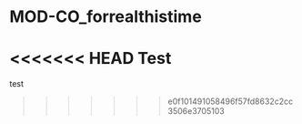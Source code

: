 # MOD-CO_forrealthistime
<<<<<<< HEAD
Test
=======
test 
>>>>>>> e0f101491058496f57fd8632c2cc3506e3705103
